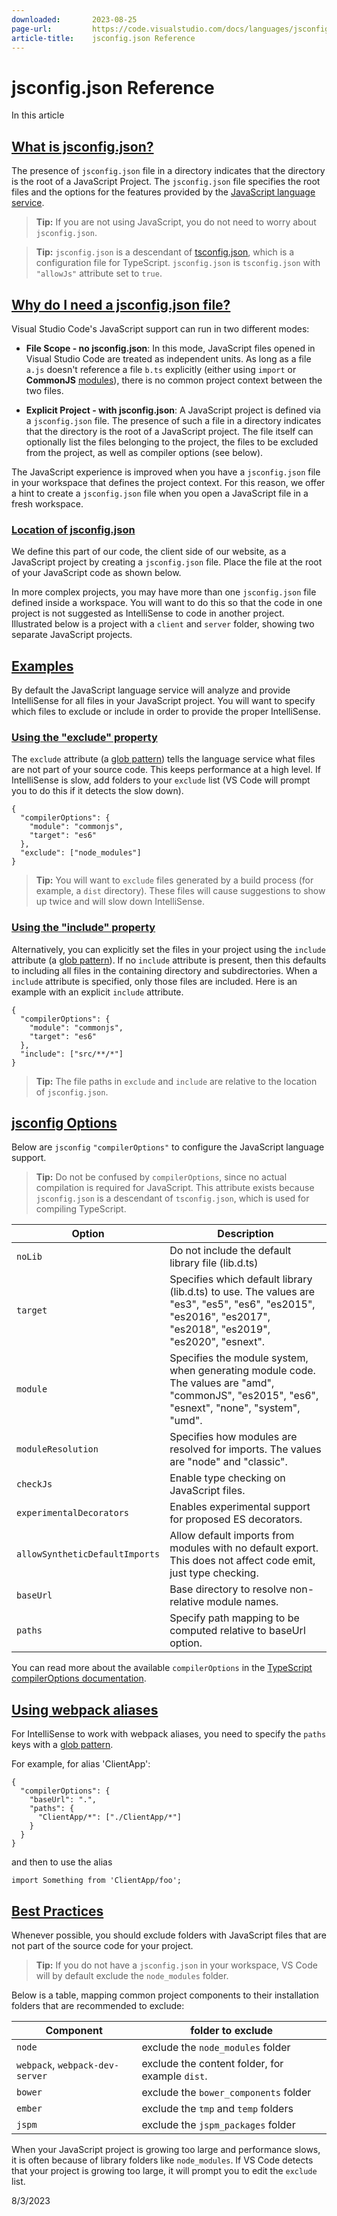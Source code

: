 ```yaml
---
downloaded:       2023-08-25
page-url:         https://code.visualstudio.com/docs/languages/jsconfig
article-title:    jsconfig.json Reference
---
```

# jsconfig.json Reference
In this article

## [What is jsconfig.json?][1]

The presence of `jsconfig.json` file in a directory indicates that the directory is the root of a JavaScript Project. The `jsconfig.json` file specifies the root files and the options for the features provided by the [JavaScript language service][2].

> **Tip:** If you are not using JavaScript, you do not need to worry about `jsconfig.json`.

> **Tip:** `jsconfig.json` is a descendant of [tsconfig.json][3], which is a configuration file for TypeScript. `jsconfig.json` is `tsconfig.json` with `"allowJs"` attribute set to `true`.

## [Why do I need a jsconfig.json file?][4]

Visual Studio Code's JavaScript support can run in two different modes:

-   **File Scope - no jsconfig.json**: In this mode, JavaScript files opened in Visual Studio Code are treated as independent units. As long as a file `a.js` doesn't reference a file `b.ts` explicitly (either using `import` or **CommonJS** [modules][5]), there is no common project context between the two files.
    
-   **Explicit Project - with jsconfig.json**: A JavaScript project is defined via a `jsconfig.json` file. The presence of such a file in a directory indicates that the directory is the root of a JavaScript project. The file itself can optionally list the files belonging to the project, the files to be excluded from the project, as well as compiler options (see below).
    

The JavaScript experience is improved when you have a `jsconfig.json` file in your workspace that defines the project context. For this reason, we offer a hint to create a `jsconfig.json` file when you open a JavaScript file in a fresh workspace.

### [Location of jsconfig.json][6]

We define this part of our code, the client side of our website, as a JavaScript project by creating a `jsconfig.json` file. Place the file at the root of your JavaScript code as shown below.

In more complex projects, you may have more than one `jsconfig.json` file defined inside a workspace. You will want to do this so that the code in one project is not suggested as IntelliSense to code in another project. Illustrated below is a project with a `client` and `server` folder, showing two separate JavaScript projects.

## [Examples][7]

By default the JavaScript language service will analyze and provide IntelliSense for all files in your JavaScript project. You will want to specify which files to exclude or include in order to provide the proper IntelliSense.

### [Using the "exclude" property][8]

The `exclude` attribute (a [glob pattern][9]) tells the language service what files are not part of your source code. This keeps performance at a high level. If IntelliSense is slow, add folders to your `exclude` list (VS Code will prompt you to do this if it detects the slow down).

```
{
  "compilerOptions": {
    "module": "commonjs",
    "target": "es6"
  },
  "exclude": ["node_modules"]
}
```

> **Tip:** You will want to `exclude` files generated by a build process (for example, a `dist` directory). These files will cause suggestions to show up twice and will slow down IntelliSense.

### [Using the "include" property][10]

Alternatively, you can explicitly set the files in your project using the `include` attribute (a [glob pattern][11]). If no `include` attribute is present, then this defaults to including all files in the containing directory and subdirectories. When a `include` attribute is specified, only those files are included. Here is an example with an explicit `include` attribute.

```
{
  "compilerOptions": {
    "module": "commonjs",
    "target": "es6"
  },
  "include": ["src/**/*"]
}
```

> **Tip:** The file paths in `exclude` and `include` are relative to the location of `jsconfig.json`.

## [jsconfig Options][12]

Below are `jsconfig` `"compilerOptions"` to configure the JavaScript language support.

> **Tip:** Do not be confused by `compilerOptions`, since no actual compilation is required for JavaScript. This attribute exists because `jsconfig.json` is a descendant of `tsconfig.json`, which is used for compiling TypeScript.

| Option | Description |
| --- | --- |
| `noLib` | Do not include the default library file (lib.d.ts) |
| `target` | Specifies which default library (lib.d.ts) to use. The values are "es3", "es5", "es6", "es2015", "es2016", "es2017", "es2018", "es2019", "es2020", "esnext". |
| `module` | Specifies the module system, when generating module code. The values are "amd", "commonJS", "es2015", "es6", "esnext", "none", "system", "umd". |
| `moduleResolution` | Specifies how modules are resolved for imports. The values are "node" and "classic". |
| `checkJs` | Enable type checking on JavaScript files. |
| `experimentalDecorators` | Enables experimental support for proposed ES decorators. |
| `allowSyntheticDefaultImports` | Allow default imports from modules with no default export. This does not affect code emit, just type checking. |
| `baseUrl` | Base directory to resolve non-relative module names. |
| `paths` | Specify path mapping to be computed relative to baseUrl option. |

You can read more about the available `compilerOptions` in the [TypeScript compilerOptions documentation][13].

## [Using webpack aliases][14]

For IntelliSense to work with webpack aliases, you need to specify the `paths` keys with a [glob pattern][15].

For example, for alias 'ClientApp':

```
{
  "compilerOptions": {
    "baseUrl": ".",
    "paths": {
      "ClientApp/*": ["./ClientApp/*"]
    }
  }
}
```

and then to use the alias

```
import Something from 'ClientApp/foo';
```

## [Best Practices][16]

Whenever possible, you should exclude folders with JavaScript files that are not part of the source code for your project.

> **Tip:** If you do not have a `jsconfig.json` in your workspace, VS Code will by default exclude the `node_modules` folder.

Below is a table, mapping common project components to their installation folders that are recommended to exclude:

| Component | folder to exclude |
| --- | --- |
| `node` | exclude the `node_modules` folder |
| `webpack`, `webpack-dev-server` | exclude the content folder, for example `dist`. |
| `bower` | exclude the `bower_components` folder |
| `ember` | exclude the `tmp` and `temp` folders |
| `jspm` | exclude the `jspm_packages` folder |

When your JavaScript project is growing too large and performance slows, it is often because of library folders like `node_modules`. If VS Code detects that your project is growing too large, it will prompt you to edit the `exclude` list.

8/3/2023

[1]: https://code.visualstudio.com/docs/languages/jsconfig#_what-is-jsconfigjson
[2]: https://github.com/microsoft/TypeScript/wiki/JavaScript-Language-Service-in-Visual-Studio
[3]: https://www.typescriptlang.org/docs/handbook/tsconfig-json.html
[4]: https://code.visualstudio.com/docs/languages/jsconfig#_why-do-i-need-a-jsconfigjson-file
[5]: http://www.commonjs.org/specs/modules/1.0
[6]: https://code.visualstudio.com/docs/languages/jsconfig#_location-of-jsconfigjson
[7]: https://code.visualstudio.com/docs/languages/jsconfig#_examples
[8]: https://code.visualstudio.com/docs/languages/jsconfig#_using-the-exclude-property
[9]: https://code.visualstudio.com/docs/editor/glob-patterns
[10]: https://code.visualstudio.com/docs/languages/jsconfig#_using-the-include-property
[11]: https://code.visualstudio.com/docs/editor/glob-patterns
[12]: https://code.visualstudio.com/docs/languages/jsconfig#_jsconfig-options
[13]: https://www.typescriptlang.org/tsconfig#compilerOptions
[14]: https://code.visualstudio.com/docs/languages/jsconfig#_using-webpack-aliases
[15]: https://code.visualstudio.com/docs/editor/glob-patterns
[16]: https://code.visualstudio.com/docs/languages/jsconfig#_best-practices
